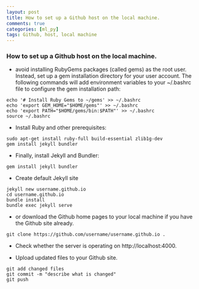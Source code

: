 ```yaml
---
layout: post
title: How to set up a Github host on the local machine.
comments: true
categories: [ml_py]
tags: Github, host, local machine
---
```


### How to set up a Github host on the local machine.

- avoid installing RubyGems packages (called gems) as the root user. Instead, set up a gem installation directory for your user account. The following commands will add environment variables to your ~/.bashrc file to configure the gem installation path:

```
echo '# Install Ruby Gems to ~/gems' >> ~/.bashrc
echo 'export GEM_HOME="$HOME/gems"' >> ~/.bashrc
echo 'export PATH="$HOME/gems/bin:$PATH"' >> ~/.bashrc
source ~/.bashrc
```

- Install Ruby and other prerequisites:

```
sudo apt-get install ruby-full build-essential zlib1g-dev
gem install jekyll bundler
```

- Finally, install Jekyll and Bundler:

```
gem install jekyll bundler
```

- Create default Jekyll site

```
jekyll new username.github.io
cd username.github.io
bundle install
bundle exec jekyll serve

```

- or download the Github home pages to your local machine if you have the Github site already.

```
git clone https://github.com/username/username.github.io .
```

- Check whether the server is operating on http://localhost:4000.

- Upload updated files to your Github site.

```
git add changed files
git commit -m "describe what is changed"
git push
```
